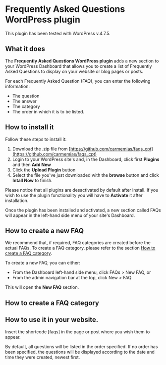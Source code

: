 # Frequently Asked Questions WordPress plugin

This plugin has been tested with WordPress v.4.7.5.

## What it does

The **Frequently Asked Questions WordPress plugin** adds a new section to your WordPress Dashboard that allows you to create a list of Frequently Asked Questions to display on your website or blog pages or posts. 

For each Frequently Asked Question (FAQ), you can enter the following information:

* The question
* The answer
* The category
* The order in which it is to be listed.

## How to install it

Follow these steps to install it:

1. Download the .zip file from [https://github.com/carmemias/faqs_cpt](https://github.com/carmemias/faqs_cpt)
2. Login to your WordPress site's and, in the Dashboard, click first **Plugins** and then **Add New**
3. Click the **Upload Plugin** button
4. Select the file you've just downloaded with the **browse** button and click **Intall Now** to finish.

Please notice that all plugins are desactivated by default after install. If you wish to use the plugin functionality you will have to **Activate** it after installation.

Once the plugin has been installed and activated, a new section called FAQs will appear in the left-hand side menu of your site's Dashboard.

## How to create a new FAQ

We recommend that, if required, FAQ categories are created before the actual FAQs. To create a FAQ category, please refer to the section [How to create a FAQ category](#how-to-create-a-faq-category).

To create a new FAQ, you can either:

* From the Dashboard left-hand side menu, click FAQs > New FAQ, or
* From the admin navigation bar at the top, click New > FAQ

This will open the **New FAQ** section. 



## How to create a FAQ category


## How to use it in your website.

Insert the shortcode [faqs] in the page or post where you wish them to appear.

By default, all questions will be listed in the order specified. If no order has been specified, the questions will be displayed according to the date and time they were created, newest first.

